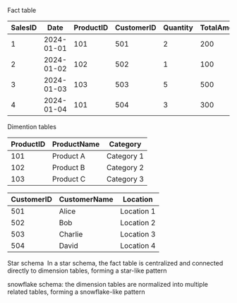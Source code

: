 Fact table 

| SalesID | Date       | ProductID | CustomerID | Quantity | TotalAmount |
| ------- | ---------- | --------- | ---------- | -------- | ----------- |
| 1       | 2024-01-01 | 101       | 501        | 2        | 200         |
| 2       | 2024-01-02 | 102       | 502        | 1        | 100         |
| 3       | 2024-01-03 | 103       | 503        | 5        | 500         |
| 4       | 2024-01-04 | 101       | 504        | 3        | 300         |
Dimention tables 

| ProductID | ProductName | Category   |
| --------- | ----------- | ---------- |
| 101       | Product A   | Category 1 |
| 102       | Product B   | Category 2 |
| 103       | Product C   | Category 3 |

| CustomerID | CustomerName | Location   |
| ---------- | ------------ | ---------- |
| 501        | Alice        | Location 1 |
| 502        | Bob          | Location 2 |
| 503        | Charlie      | Location 3 |
| 504        | David        | Location 4 |


Star schema 
In a star schema, the fact table is centralized and connected directly to dimension tables, forming a star-like pattern 

snowflake schema: the dimension tables are normalized into multiple related tables, forming a snowflake-like pattern